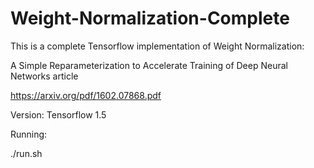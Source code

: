 # Weight-Normalization-Complete

This is a complete Tensorflow implementation of Weight Normalization:

A Simple Reparameterization to Accelerate Training of Deep Neural Networks article

https://arxiv.org/pdf/1602.07868.pdf

Version: Tensorflow 1.5

Running:

   ./run.sh

